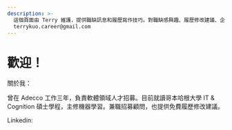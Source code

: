 ```yaml
---
description: >-
  這個頁面由 Terry 維護，提供職缺訊息和履歷寫作技巧。對職缺感興趣、履歷修改建議、企業招募合作，歡迎聯繫
  terrykuo.career@gmail.com
---
```


# 歡迎！

關於我：

曾在 Adecco 工作三年，負責軟體領域人才招募。目前就讀哥本哈根大學 IT & Cognition 碩士學程，主修機器學習。兼職招募顧問，也提供免費履歷修改建議。

Linkedin: 

